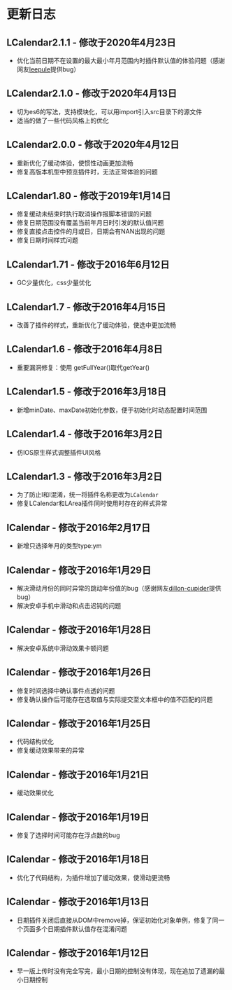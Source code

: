 # 更新日志

## LCalendar2.1.1 - 修改于2020年4月23日
* 优化当前日期不在设置的最大最小年月范围内时插件默认值的体验问题（感谢网友[leepule](https://github.com/leepule)提供bug）

## LCalendar2.1.0 - 修改于2020年4月13日
* 切为es6的写法，支持模块化，可以用import引入src目录下的源文件
* 适当的做了一些代码风格上的优化

## LCalendar2.0.0 - 修改于2020年4月12日
* 重新优化了缓动体验，使惯性动画更加流畅
* 修复高版本机型中预览插件时，无法正常体验的问题

## LCalendar1.80 - 修改于2019年1月14日
* 修复缓动未结束时执行取消操作报脚本错误的问题
* 修复日期范围没有覆盖当前年月日时引发的默认值问题
* 修复直接点击控件的月或日，日期会有NAN出现的问题
* 修复日期时间样式问题

## LCalendar1.71 - 修改于2016年6月12日
* GC少量优化，css少量优化

## LCalendar1.7 - 修改于2016年4月15日
* 改善了插件的样式，重新优化了缓动体验，使选中更加流畅

## LCalendar1.6 - 修改于2016年4月8日
* 重要漏洞修复：使用 getFullYear()取代getYear()

## LCalendar1.5 - 修改于2016年3月18日
* 新增minDate、maxDate初始化参数，便于初始化时动态配置时间范围
 
## LCalendar1.4 - 修改于2016年3月2日
* 仿IOS原生样式调整插件UI风格

## LCalendar1.3 - 修改于2016年3月2日
* 为了防止l和I混淆，统一将插件名称更改为`LCalendar`
* 修复LCalendar和LArea插件同时使用时存在的样式异常

## lCalendar - 修改于2016年2月17日
* 新增只选择年月的类型type:ym
 
## lCalendar - 修改于2016年1月29日
* 解决滑动月份的同时异常的跳动年份值的bug（感谢网友[dillon-cupider](https://github.com/dillon-cupider)提供bug）
* 解决安卓手机中滑动和点击迟钝的问题

## lCalendar - 修改于2016年1月28日
* 解决安卓系统中滑动效果卡顿问题

## lCalendar - 修改于2016年1月26日
* 修复时间选择中确认事件点透的问题
* 修复确认操作后可能存在选取值与实际提交至文本框中的值不匹配的问题

## lCalendar - 修改于2016年1月25日
* 代码结构优化
* 修复缓动效果带来的异常
 
## lCalendar - 修改于2016年1月21日
* 缓动效果优化

## lCalendar - 修改于2016年1月19日
* 修复了选择时间可能存在浮点数的bug
 
## lCalendar - 修改于2016年1月18日
* 优化了代码结构，为插件增加了缓动效果，使滑动更流畅

## lCalendar - 修改于2016年1月13日
* 日期插件关闭后直接从DOM中remove掉，保证初始化对象单例，修复了同一个页面多个日期插件默认值存在混淆问题

## lCalendar - 修改于2016年1月12日
* 早一版上传时没有完全写完，最小日期的控制没有体现，现在追加了遗漏的最小日期控制
